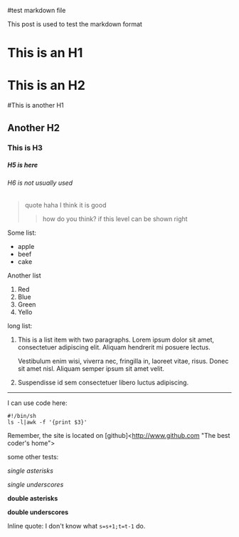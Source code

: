 #test markdown file

This post is used to test the markdown format

This is an H1
============

This is an H2
============

#This is another H1

## Another H2

### This is H3 ###

##### H5 is here

###### H6 is not usually used

> quote
> haha
> I think it is good
>> how do you think?
> if this level can be shown right

Some list:

- apple
- beef
- cake

Another list

1. Red
2. Blue
3. Green
4. Yello

long list:

1.  This is a list item with two paragraphs. Lorem ipsum dolor
    sit amet, consectetuer adipiscing elit. Aliquam hendrerit
    mi posuere lectus.

    Vestibulum enim wisi, viverra nec, fringilla in, laoreet
    vitae, risus. Donec sit amet nisl. Aliquam semper ipsum
    sit amet velit.

2.  Suspendisse id sem consectetuer libero luctus adipiscing.

***

I can use code here:

    #!/bin/sh
    ls -l|awk -f '{print $3}'

Remember, the site is located on [github]<http://www.github.com "The best coder's home">

some other tests:

*single asterisks*

_single underscores_

**double asterisks**

__double underscores__


Inline quote: I don't know what `s=s+1;t=t-1` do.
